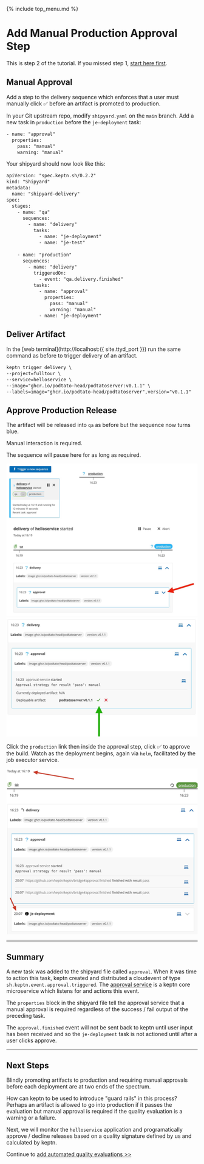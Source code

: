 {% include top_menu.md %}

# Add Manual Production Approval Step

This is step 2 of the tutorial. If you missed step 1, [start here first](full-tour.md).

## Manual Approval

Add a step to the delivery sequence which enforces that a user must manually click ✅ before an artifact is promoted to production.

In your Git upstream repo, modify `shipyard.yaml` on the `main` branch. Add a new task in `production` before the `je-deployment` task:

```
- name: "approval"
  properties:
    pass: "manual"
    warning: "manual"
```

Your shipyard should now look like this:
```
apiVersion: "spec.keptn.sh/0.2.2"
kind: "Shipyard"
metadata:
  name: "shipyard-delivery"
spec:
  stages:
    - name: "qa"
      sequences:
        - name: "delivery"
          tasks:
            - name: "je-deployment"
            - name: "je-test"

    - name: "production"
      sequences:
        - name: "delivery"
          triggeredOn:
            - event: "qa.delivery.finished"
          tasks:
            - name: "approval"
              properties:
                pass: "manual"
                warning: "manual"
            - name: "je-deployment"
```

## Deliver Artifact

In the [web terminal](http://localhost:{{ site.ttyd_port }}) run the same command as before to trigger delivery of an artifact.

```
keptn trigger delivery \
--project=fulltour \
--service=helloservice \
--image="ghcr.io/podtato-head/podtatoserver:v0.1.1" \
--labels=image="ghcr.io/podtato-head/podtatoserver",version="v0.1.1"
```

## Approve Production Release

The artifact will be released into `qa` as before but the sequence now turns blue.

Manual interaction is required.

The sequence will pause here for as long as required.

![artifact-approval-1](assets/approval-step-1.jpg)
![artifact-approval-1](assets/approval-step-2.jpg)

Click the `production` link then inside the approval step, click ✅ to approve the build. Watch as the deployment begins, again via `helm`, facilitated by the job executor service.

![production approval](assets/production-approval.jpg)

----

## Summary

A new task was added to the shipyard file called `approval`. When it was time to action this task, keptn created and distributed a cloudevent of type `sh.keptn.event.approval.triggered`. The [approval service](https://github.com/keptn/keptn/tree/master/approval-service) is a keptn core microservice which listens for and actions this event.

The `properties` block in the shipyard file tell the approval service that a manual approval is required regardless of the success / fail output of the preceding task.

The `approval.finished` event will not be sent back to keptn until user input has been received and so the `je-deployment` task is not actioned until after a user clicks approve.

----

## Next Steps

Blindly promoting artifacts to production and requiring manual approvals before each deployment are at two ends of the spectrum.

How can keptn to be used to introduce "guard rails" in this process? Perhaps an artifact is allowed to go into production if it passes the evaluation but manual approval is required if the quality evaluation is a warning or a failure.

Next, we will monitor the `helloservice` application and programatically approve / decline releases based on a quality signature defined by us and calculated by keptn.

Continue to [add automated quality evaluations >>](full-tour-3-qa-evaluation.md)


